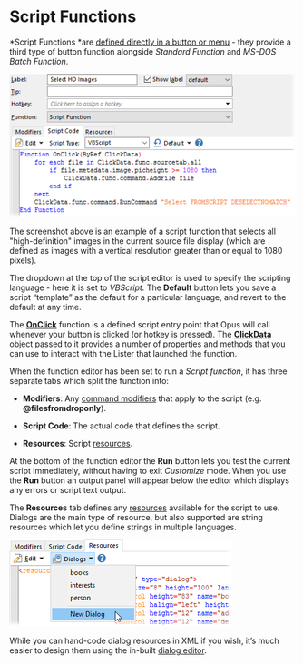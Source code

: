 # Script Functions

*Script Functions *are [defined directly in a button or menu](/Manual/customize/creating_your_own_buttons/RAEDME.md) - they provide a third type of button function alongside *Standard Function* and *MS-DOS Batch Function*.

![](/Manual/images/media/script_function.png)

The screenshot above is an example of a script function that selects all "high-definition" images in the current source file display (which are defined as images with a vertical resolution greater than or equal to 1080 pixels).

The dropdown at the top of the script editor is used to specify the scripting language - here it is set to *VBScript.* The **Default** button lets you save a script “template” as the default for a particular language, and revert to the default at any time.

The **[OnClick](/Manual/reference/scripting_reference/scripting_events/onclick.md)** function is a defined script entry point that Opus will call whenever your button is clicked (or hotkey is pressed). The **[ClickData](/Manual/reference/scripting_reference/scripting_objects/clickdata.md)** object passed to it provides a number of properties and methods that you can use to interact with the Lister that launched the function.

When the function editor has been set to run a *Script function*, it has three separate tabs which split the function into:

- **Modifiers**: Any [command modifiers](/Manual/customize/creating_your_own_buttons/command_modifiers.md) that apply to the script (e.g. **@filesfromdroponly**).

- **Script Code**: The actual code that defines the script.

- **Resources**: Script [resources](resources/RAEDME.md).

At the bottom of the function editor the **Run** button lets you test the current script immediately, without having to exit *Customize* mode. When you use the **Run** button an output panel will appear below the editor which displays any errors or script text output.

The **Resources** tab defines any [resources](resources/RAEDME.md) available for the script to use. Dialogs are the main type of resource, but also supported are string resources which let you define strings in multiple languages.

**![](/Manual/images/media/image063.png)**

While you can hand-code dialog resources in XML if you wish, it’s much easier to design them using the in-built [dialog editor](script_dialogs/dialog_editor/RAEDME.md).

  
